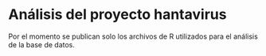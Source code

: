 # Análisis del proyecto hantavirus

Por el momento se publican solo los archivos de R utilizados para el análisis de la base de datos.
